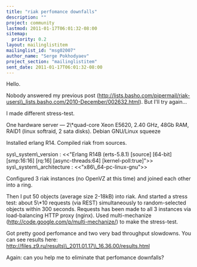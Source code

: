 ```yaml
---
title: "riak perfomance downfalls"
description: ""
project: community
lastmod: 2011-01-17T06:01:32-08:00
sitemap:
  priority: 0.2
layout: mailinglistitem
mailinglist_id: "msg02007"
author_name: "Serge Pokhodyaev"
project_section: "mailinglistitem"
sent_date: 2011-01-17T06:01:32-08:00
---
```



Hello.

Nobody answered my previous post
(http://lists.basho.com/pipermail/riak-users\\_lists.basho.com/2010-December/002632.html).
But I'll try again...

I made different stress-test.

One hardware server — 2\\*quad-core Xeon E5620, 2.40 GHz, 48Gb RAM,
RAID1 (linux softraid, 2 sata disks).
Debian GNU/Linux squeeze

Installed erlang R14. Compiled riak from sources.

sys\\_system\\_version : &lt;&lt;"Erlang R14B (erts-5.8.1) [source] [64-bit]
[smp:16:16] [rq:16] [async-threads:64] [kernel-poll:true]"&gt;&gt;
sys\\_system\\_architecture : &lt;&lt;"x86\\_64-pc-linux-gnu"&gt;&gt;

Configured 3 riak instances (no OpenVZ at this time) and joined each
other into a ring.

Then I put 50 objects (average size 2-18kB) into riak. And started a
stress test: about 5\\*10 requests (via REST) simultaneously to
random-selected objects within 300 seconds. Requests has been made to
all 3 instances via load-balancing HTTP proxy (nginx). Used
multi-mechanize
(http://code.google.com/p/multi-mechanize/) to make the stress-test.

Got pretty good perfomance and two very bad throughput slowdowns. You
can see results here:
http://files.z9.ru/results\\_2011.01.17\\_16.36.00/results.html

Again: can you help me to eliminate that perfomance downfalls?

